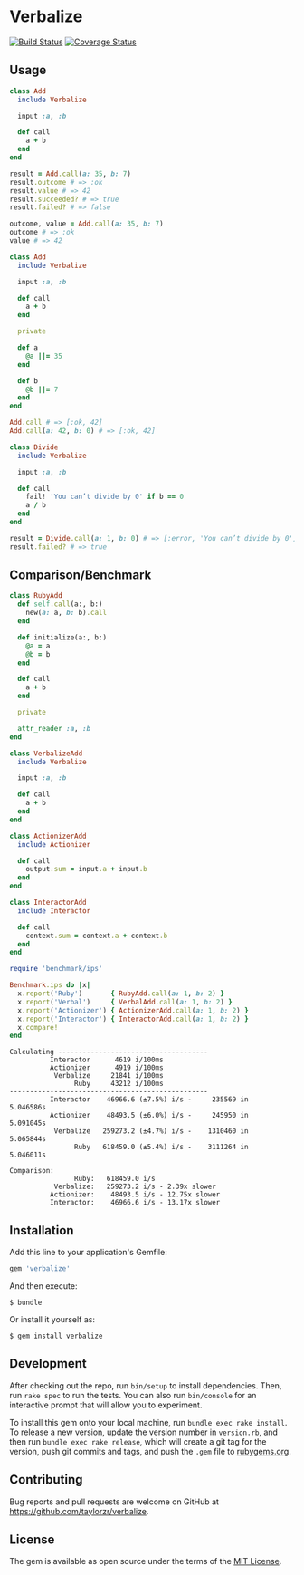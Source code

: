 # Verbalize

[![Build Status](https://circleci.com/gh/taylorzr/verbalize.svg?style=shield&circle-token=58dcd03ffacd1c21e57766a0fba6b2008bafd777)](https://circleci.com/gh/taylorzr/verbalize/tree/master) [![Coverage Status](https://coveralls.io/repos/github/taylorzr/verbalize/badge.svg?branch=master)](https://coveralls.io/github/taylorzr/verbalize?branch=master)

## Usage

```ruby
class Add
  include Verbalize

  input :a, :b

  def call
    a + b
  end
end

result = Add.call(a: 35, b: 7)
result.outcome # => :ok
result.value # => 42
result.succeeded? # => true
result.failed? # => false

outcome, value = Add.call(a: 35, b: 7)
outcome # => :ok
value # => 42
```

```ruby
class Add
  include Verbalize

  input :a, :b

  def call
    a + b
  end

  private

  def a
    @a ||= 35
  end

  def b
    @b ||= 7
  end
end

Add.call # => [:ok, 42]
Add.call(a: 42, b: 0) # => [:ok, 42]
```

```ruby
class Divide
  include Verbalize

  input :a, :b

  def call
    fail! 'You can’t divide by 0' if b == 0
    a / b
  end
end

result = Divide.call(a: 1, b: 0) # => [:error, 'You can’t divide by 0']
result.failed? # => true
```

## Comparison/Benchmark
```ruby
class RubyAdd
  def self.call(a:, b:)
    new(a: a, b: b).call
  end

  def initialize(a:, b:)
    @a = a
    @b = b
  end

  def call
    a + b
  end

  private

  attr_reader :a, :b
end
```

```ruby
class VerbalizeAdd
  include Verbalize

  input :a, :b

  def call
    a + b
  end
end
```

```ruby
class ActionizerAdd
  include Actionizer

  def call
    output.sum = input.a + input.b
  end
end
```

```ruby
class InteractorAdd
  include Interactor

  def call
    context.sum = context.a + context.b
  end
end
```

```ruby
require 'benchmark/ips'

Benchmark.ips do |x|
  x.report('Ruby')       { RubyAdd.call(a: 1, b: 2) }
  x.report('Verbal')     { VerbalAdd.call(a: 1, b: 2) }
  x.report('Actionizer') { ActionizerAdd.call(a: 1, b: 2) }
  x.report('Interactor') { InteractorAdd.call(a: 1, b: 2) }
  x.compare!
end
```

```
Calculating -------------------------------------
          Interactor      4619 i/100ms
          Actionizer      4919 i/100ms
           Verbalize     21841 i/100ms
                Ruby     43212 i/100ms
-------------------------------------------------
          Interactor    46966.6 (±7.5%) i/s -     235569 in   5.046586s
          Actionizer    48493.5 (±6.0%) i/s -     245950 in   5.091045s
           Verbalize   259273.2 (±4.7%) i/s -    1310460 in   5.065844s
                Ruby   618459.0 (±5.4%) i/s -    3111264 in   5.046011s

Comparison:
                Ruby:   618459.0 i/s
           Verbalize:   259273.2 i/s - 2.39x slower
          Actionizer:    48493.5 i/s - 12.75x slower
          Interactor:    46966.6 i/s - 13.17x slower
```

## Installation

Add this line to your application's Gemfile:

```ruby
gem 'verbalize'
```

And then execute:

    $ bundle

Or install it yourself as:

    $ gem install verbalize

## Development

After checking out the repo, run `bin/setup` to install dependencies. Then, run `rake spec` to run the tests. You can also run `bin/console` for an interactive prompt that will allow you to experiment.

To install this gem onto your local machine, run `bundle exec rake install`. To release a new version, update the version number in `version.rb`, and then run `bundle exec rake release`, which will create a git tag for the version, push git commits and tags, and push the `.gem` file to [rubygems.org](https://rubygems.org).

## Contributing

Bug reports and pull requests are welcome on GitHub at https://github.com/taylorzr/verbalize.


## License

The gem is available as open source under the terms of the [MIT License](http://opensource.org/licenses/MIT).

